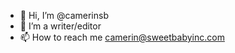 - 👋 Hi, I’m @camerinsb
- 👀 I’m a writer/editor
- 📫 How to reach me camerin@sweetbabyinc.com

<!---
camerinsb/camerinsb is a ✨ special ✨ repository because its `README.md` (this file) appears on your GitHub profile.
You can click the Preview link to take a look at your changes.
--->

